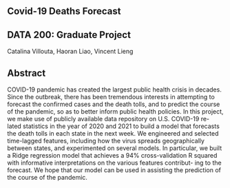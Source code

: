 ## Covid-19 Deaths Forecast
## DATA 200: Graduate Project

Catalina Villouta, Haoran Liao, Vincent Lieng

## Abstract

COVID-19 pandemic has created the largest public health crisis in decades. Since the outbreak, there has been tremendous interests in attempting to forecast the confirmed cases and the death tolls, and to predict the course of the pandemic, so as to better inform public health policies. In this project, we make use of publicly available data repository on U.S. COVID-19 re- lated statistics in the year of 2020 and 2021 to build a model that forecasts the death tolls in each state in the next week. We engineered and selected time-lagged features, including how the virus spreads geographically between states, and experimented on several models. In particular, we built a Ridge regression model that achieves a 94% cross-validation R squared with informative interpretations on the various features contribut- ing to the forecast. We hope that our model can be used in assisting the prediction of the course of the pandemic.
